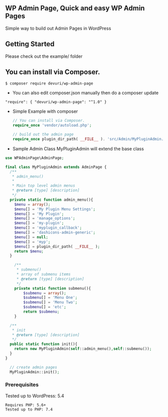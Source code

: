 ## WP Admin Page, Quick and easy WP Admin Pages

Simple way to build out Admin Pages in WordPress

## Getting Started

Please check out the example/ folder

## You can install via Composer.

`$ composer require devuri/wp-admin-page`

* You can also edit composer.json manually then do a composer update

`"require": {
    "devuri/wp-admin-page": "^1.0"
}`

* Simple Example with composer
  ```php
  // You can install via Composer.
  require_once 'vendor/autoload.php';

  // build out the admin page
  require_once plugin_dir_path( __FILE__ ). 'src/Admin/MyPluginAdmin.php';
  ```

* Sample Admin Class  MyPluginAdmin will extend the base class 
```php
use WPAdminPage\AdminPage;

final class MyPluginAdmin extends AdminPage {
  /**
   * admin_menu()
   *
   * Main top level admin menus
   * @return [type] [description]
   */
  private static function admin_menu(){
    $menu = array();
    $menu[] = 'My Plugin Menu Settings';
    $menu[] = 'My Plugin';
    $menu[] = 'manage_options';
    $menu[] = 'my-plugin';
    $menu[] = 'myplugin_callback';
    $menu[] = 'dashicons-admin-generic';
    $menu[] = null;
    $menu[] = 'myp';
    $menu[] = plugin_dir_path( __FILE__ );
    return $menu;
  }

	/**
	 * submenu()
	 * array of submenu items
	 * @return [type] [description]
	 */
	private static function submenu(){
		$submenu = array();
		$submenu[] = 'Menu One';
		$submenu[] = 'Menu Two';
		$submenu[] = 'etc';
		return $submenu;
	}

  /**
   * init
   * @return [type] [description]
   */
  public static function init(){
    return new MyPluginAdmin(self::admin_menu(),self::submenu());
  }
}

  // create admin pages
  MyPluginAdmin::init();
  ```


### Prerequisites

Tested up to WordPress: 5.4

```
Requires PHP: 5.6+
Tested up to PHP: 7.4
```


